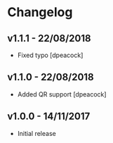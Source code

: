 # Changelog

## v1.1.1 - 22/08/2018

- Fixed typo [dpeacock]

## v1.1.0 - 22/08/2018

- Added QR support [dpeacock]

## v1.0.0 - 14/11/2017

- Initial release